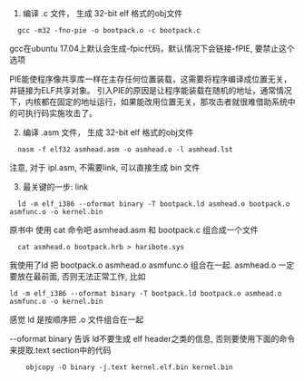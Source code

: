 1. 编译 .c 文件， 生成 32-bit elf 格式的obj文件
```
  gcc -m32 -fno-pie -o bootpack.o -c bootpack.c
```
gcc在ubuntu 17.04上默认会生成-fpic代码，默认情况下会链接-fPIE, 要禁止这个选项

PIE能使程序像共享库一样在主存任何位置装载，这需要将程序编译成位置无关，并链接为ELF共享对象。
引入PIE的原因是让程序能装载在随机的地址，通常情况下，内核都在固定的地址运行，如果能改用位置无关，那攻击者就很难借助系统中的可执行码实施攻击了。

2. 编译 .asm 文件， 生成 32-bit elf 格式的obj文件
```
  nasm -f elf32 asmhead.asm -o asmhead.o -l asmhead.lst
```
注意, 对于 ipl.asm, 不需要link, 可以直接生成 bin 文件


3. 最关键的一步: link
```
  ld -m elf_i386 --oformat binary -T bootpack.ld asmhead.o bootpack.o asmfunc.o -o kernel.bin
```
原书中 使用 cat 命令吧 asmhead.asm 和 bootpack.c 组合成一个文件
```
  cat asmhead.o bootpack.hrb > haribote.sys
```

我使用了ld 把 bootpack.o asmhead.o asmfunc.o 组合在一起.
asmhead.o 一定要放在最前面, 否则无法正常工作, 比如
```
ld -m elf_i386 --oformat binary -T bootpack.ld bootpack.o asmhead.o  asmfunc.o -o kernel.bin
```
感觉 ld 是按顺序把 .o 文件组合在一起


--oformat binary 告诉 ld不要生成 elf header之类的信息, 否则要使用下面的命令来提取.text section中的代码
```
	objcopy -O binary -j.text kernel.elf.bin kernel.bin  
```